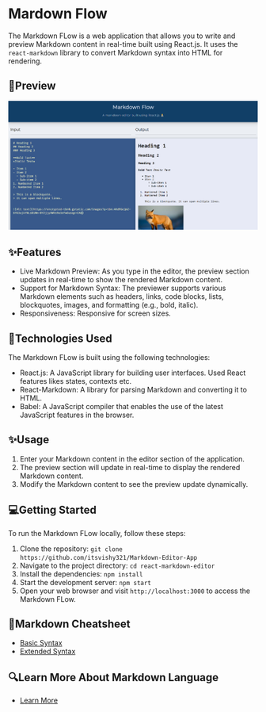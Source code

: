 # Mardown Flow

The Markdown FLow is a web application that allows you to write and preview Markdown content in real-time built using React.js. It uses the `react-markdown` library to convert Markdown syntax into HTML for rendering.

## 📸Preview

![Markdown Flow Website Preview](src/look.png)

## ✨Features

- Live Markdown Preview: As you type in the editor, the preview section updates in real-time to show the rendered Markdown content.
- Support for Markdown Syntax: The previewer supports various Markdown elements such as headers, links, code blocks, lists, blockquotes, images, and formatting (e.g., bold, italic).
- Responsiveness: Responsive for screen sizes.

## 🤖Technologies Used

The Markdown FLow is built using the following technologies:

- React.js: A JavaScript library for building user interfaces.
  Used React features likes states, contexts etc.
- React-Markdown: A library for parsing Markdown and converting it to HTML.
- Babel: A JavaScript compiler that enables the use of the latest JavaScript features in the browser.

## ✨Usage

1. Enter your Markdown content in the editor section of the application.
2. The preview section will update in real-time to display the rendered Markdown content.
3. Modify the Markdown content to see the preview update dynamically.

## 💻Getting Started

To run the Markdown FLow locally, follow these steps:

1. Clone the repository: `git clone https://github.com/itsvishy321/Markdown-Editor-App`
2. Navigate to the project directory: `cd react-markdown-editor`
3. Install the dependencies: `npm install`
4. Start the development server: `npm start`
5. Open your web browser and visit `http://localhost:3000` to access the Markdown FLow.

## 📑Markdown Cheatsheet

- [Basic Syntax](https://www.markdownguide.org/cheat-sheet/#basic-syntax)
- [Extended Syntax](https://www.markdownguide.org/cheat-sheet/#extended-syntax)

## 🔍Learn More About Markdown Language
 - [Learn More](https://www.markdownguide.org/getting-started/)
